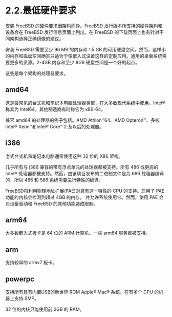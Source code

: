 # 2.2.最低硬件要求

安装 FreeBSD 的硬件要求因架构而异。FreeBSD 发行版本所支持的硬件架构和设备会在 FreeBSD 发行信息页面上列出。在 FreeBSD 的下载页面上也有针对不同架构选择正确镜像的建议。

安装 FreeBSD 需要至少 96 MB 的内存和 1.5 GB 的可用硬盘空间。然而，这样小的内存和磁盘空间确实只适合于像嵌入式设备这样的定制应用。通用的桌面系统需要更多的资源。2-4GB 内存和至少 8GB 硬盘空间是一个好的起点。

这些是每个架构的处理器要求。

## amd64

这是最常见的台式机和笔记本电脑处理器类型，在大多数现代系统中使用。Intel® 称其为 Intel64。其他制造商有时称它为 x86-64。

兼容 amd64 的处理器的例子包括。AMD Athlon™64、AMD Opteron™、多核 Intel® Xeon™和Intel® Core™ 2 及以后的处理器。

## i386

老式台式机和笔记本电脑通常使用这种 32 位的 X86 架构。

几乎所有与 i386 兼容的带有浮点单元的处理器都被支持。所有 486 或更高的 Intel® 处理器都被支持。然而，由该项目发布的二进制文件是为 686 处理器编译的，所以 486 和 586 系统需要进行特殊的编译。

FreeBSD将利用物理地址扩展(PAE)对具有这一特性的 CPU 的支持。启用了 PAE 功能的内核会检测到超过 4GB 的内存， 并允许系统使用它。然而，使用 PAE 会对设备驱动和 FreeBSD 的其他功能造成限制。

## arm64

大多数嵌入式板卡是 64 位的 ARM 计算机。一些 arm64 服务器被支持。

## arm

支持较早的 armv7 板卡。

## powerpc

支持所有具有内置USB的新世界 ROM Apple® Mac® 系统。在有多个 CPU 的机器上支持 SMP。

32 位的内核只能使用前 2GB 的 RAM。
